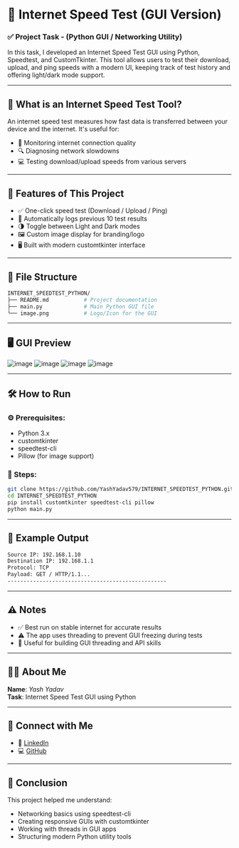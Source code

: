 # 🚀 Internet Speed Test (GUI Version)

### ✅ Project Task - (Python GUI / Networking Utility)

In this task, I developed an Internet Speed Test GUI using Python, Speedtest, and CustomTkinter.
This tool allows users to test their download, upload, and ping speeds with a modern UI, keeping track of test history and offering light/dark mode support.

---

## 🧠 What is an Internet Speed Test Tool?

An internet speed test measures how fast data is transferred between your device and the internet. It's useful for:
 - 📶 Monitoring internet connection quality
 - 🔍 Diagnosing network slowdowns
 - 💻 Testing download/upload speeds from various servers

---

## 🎯 Features of This Project

- ✅ One-click speed test (Download / Upload / Ping) 
- 📜 Automatically logs previous 10 test results 
- 🌗 Toggle between Light and Dark modes 
- 🖼️ Custom image display for branding/logo
- 🖥️ Built with modern customtkinter interface

---

## 📂 File Structure

```bash
INTERNET_SPEEDTEST_PYTHON/
├── README.md           # Project documentation    
├── main.py             # Main Python GUI file
└── image.png           # Logo/Icon for the GUI
```

---

## 🖥️ GUI Preview

![image](https://github.com/user-attachments/assets/b7d8fbb6-36e4-4c63-bd04-7b98d1667452)
![image](https://github.com/user-attachments/assets/4d92b58e-1f17-40bc-abfa-233ef51a4214)
![image](https://github.com/user-attachments/assets/8d700aa8-4adc-4f2e-9fc4-84db5c2e7e98)
![image](https://github.com/user-attachments/assets/9fa4bff6-d133-46a3-8448-efbf31eda838)

---


## 🛠️ How to Run

### ⚙️ Prerequisites:
- Python 3.x
- customtkinter
- speedtest-cli
- Pillow (for image support)

### 🧪 Steps:
```bash
git clone https://github.com/YashYadav579/INTERNET_SPEEDTEST_PYTHON.git
cd INTERNET_SPEEDTEST_PYTHON
pip install customtkinter speedtest-cli pillow
python main.py
```

---

## 🧪 Example Output

```bash
Source IP: 192.168.1.10
Destination IP: 192.168.1.1
Protocol: TCP
Payload: GET / HTTP/1.1...
--------------------------------------------------
```

---

## ⚠️ Notes

 - ✅ Best run on stable internet for accurate results
 - ⚠️ The app uses threading to prevent GUI freezing during tests
 - 🧠 Useful for building GUI threading and API skills

---

## 🙋‍♂️ About Me

**Name**: _Yash Yadav_  
**Task**: Internet Speed Test GUI using Python   

---

## 🔗 Connect with Me

- 💼 [LinkedIn](https://www.linkedin.com/in/yashyadav-5790abc/)
- 💻 [GitHub](https://github.com/YashYadav579)

---

## 🏁 Conclusion

This project helped me understand:
 - Networking basics using speedtest-cli
 - Creating responsive GUIs with customtkinter
 - Working with threads in GUI apps
 - Structuring modern Python utility tools

